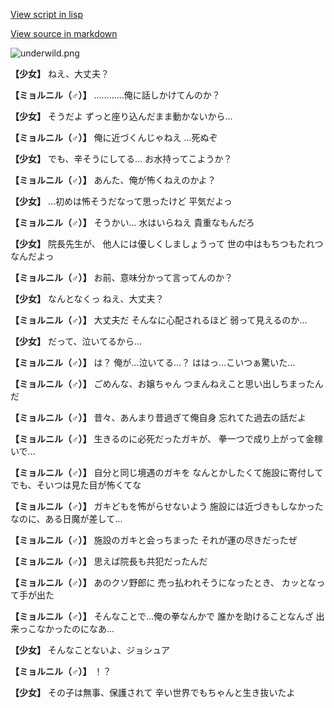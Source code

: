 [View script in lisp](../scripts/100504053.txt)

[View source in markdown](100504053.md)

![underwild.png](../images/backgrounds/underwild.png)

**【少女】**
ねえ、大丈夫？

**【ミョルニル（♂）】**
…………俺に話しかけてんのか？

**【少女】**
そうだよ
ずっと座り込んだまま動かないから…

**【ミョルニル（♂）】**
俺に近づくんじゃねえ
…死ぬぞ

**【少女】**
でも、辛そうにしてる…
お水持ってこようか？

**【ミョルニル（♂）】**
あんた、俺が怖くねえのかよ？

**【少女】**
…初めは怖そうだなって思ったけど
平気だよっ

**【ミョルニル（♂）】**
そうかい…
水はいらねえ
貴重なもんだろ

**【少女】**
院長先生が、
他人には優しくしましょうって
世の中はもちつもたれつなんだよっ

**【ミョルニル（♂）】**
お前、意味分かって言ってんのか？

**【少女】**
なんとなくっ
ねえ、大丈夫？

**【ミョルニル（♂）】**
大丈夫だ
そんなに心配されるほど
弱って見えるのか…

**【少女】**
だって、泣いてるから…

**【ミョルニル（♂）】**
は？
俺が…泣いてる…？
ははっ…こいつぁ驚いた…

**【ミョルニル（♂）】**
ごめんな、お嬢ちゃん
つまんねえこと思い出しちまったんだ

**【ミョルニル（♂）】**
昔々、あんまり昔過ぎて俺自身
忘れてた過去の話だよ

**【ミョルニル（♂）】**
生きるのに必死だったガキが、
拳一つで成り上がって金稼いで…

**【ミョルニル（♂）】**
自分と同じ境遇のガキを
なんとかしたくて施設に寄付して
でも、そいつは見た目が怖くてな

**【ミョルニル（♂）】**
ガキどもを怖がらせないよう
施設には近づきもしなかった
なのに、ある日魔が差して…

**【ミョルニル（♂）】**
施設のガキと会っちまった
それが運の尽きだったぜ

**【ミョルニル（♂）】**
思えば院長も共犯だったんだ

**【ミョルニル（♂）】**
あのクソ野郎に
売っ払われそうになったとき、
カッとなって手が出た

**【ミョルニル（♂）】**
そんなことで…俺の拳なんかで
誰かを助けることなんざ
出来っこなかったのになあ…

**【少女】**
そんなことないよ、ジョシュア

**【ミョルニル（♂）】**
！？

**【少女】**
その子は無事、保護されて
辛い世界でもちゃんと生き抜いたよ